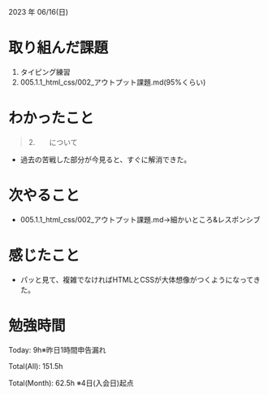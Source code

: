 

2023 年 06/16(日)

# 取り組んだ課題

1. タイピング練習
2. 005.1.1_html_css/002_アウトプット課題.md(95%くらい)

# わかったこと

> 2.　　について

* 過去の苦戦した部分が今見ると、すぐに解消できた。

# 次やること

* 005.1.1_html_css/002_アウトプット課題.md→細かいところ&レスポンシブ

# 感じたこと

* パッと見て、複雑でなければHTMLとCSSが大体想像がつくようになってきた。

# 勉強時間

Today: 9h※昨日1時間申告漏れ

Total(All): 151.5h

Total(Month): 62.5h
※4日(入会日)起点
